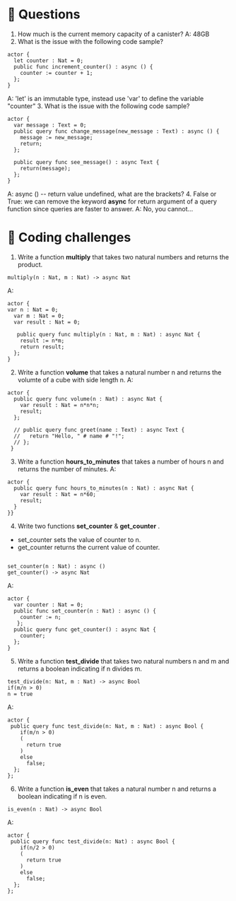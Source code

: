 # <a id="questions"> 🙋 Questions </a>
1. How much is the current memory capacity of a canister? 
A: 48GB
2. What is the issue with the following code sample?
```
actor {
  let counter : Nat = 0;
  public func increment_counter() : async () {
    counter := counter + 1;
  };
}
```
A: 'let' is an immutable type, instead use 'var' to define the variable "counter"
3. What is the issue with the following code sample?
```
actor {
  var message : Text = 0;
  public query func change_message(new_message : Text) : async () {
    message := new_message;
    return;
  };
  
  public query func see_message() : async Text {
    return(message);
  };
}
```
A: async () -- return value undefined, what are the brackets?
4.  False or True: we can remove the keyword **async** for return argument of a query function since queries are faster to answer.
A: No, you cannot...
# <a id="coding-challenges"> 🥊 Coding challenges </a>
1. Write a function **multiply** that takes two natural numbers and returns the product. 
```
multiply(n : Nat, m : Nat) -> async Nat
```
A:
```
actor {
var n : Nat = 0;
  var m : Nat = 0;
  var result : Nat = 0;

   public query func multiply(n : Nat, m : Nat) : async Nat {
    result := n*m;
    return result;
  };
}

```
2. Write a function **volume** that takes a natural number n and returns the volumte of a cube with side length n.
A:
```
actor {
  public query func volume(n : Nat) : async Nat {
    var result : Nat = n*n*n;
    result;
  };

  // public query func greet(name : Text) : async Text {
  //   return "Hello, " # name # "!";
  // };
 }
```
3. Write a function **hours_to_minutes** that takes a number of hours n and returns the number of minutes.
A:
```
actor {
  public query func hours_to_minutes(n : Nat) : async Nat {
    var result : Nat = n*60;
    result;
  } 
}} 
```
4. Write two functions **set_counter** & **get_counter** .

- set_counter sets the value of counter to n.
- get_counter returns the current value of counter.
```

set_counter(n : Nat) : async ()
get_counter() -> async Nat
```
A:
```
actor {
  var counter : Nat = 0;
  public func set_counter(n : Nat) : async () {
    counter := n;
   };
  public query func get_counter() : async Nat {
    counter;
  };
}
```
5. Write a function **test_divide** that takes two natural numbers n and m and returns a boolean indicating if n divides m.
```
test_divide(n: Nat, m : Nat) -> async Bool
if(m/n > 0)
n = true
```
A:
```
actor {
 public query func test_divide(n: Nat, m : Nat) : async Bool {
    if(m/n > 0)
    (
      return true
    )
    else
      false;
  };
};
```
6. Write a function **is_even** that takes a natural number n and returns a boolean indicating if n is even.
```
is_even(n : Nat) -> async Bool 
```
A:
```
actor {
 public query func test_divide(n: Nat) : async Bool {
    if(n/2 > 0)
    (
      return true
    )
    else
      false;
  };
};
```